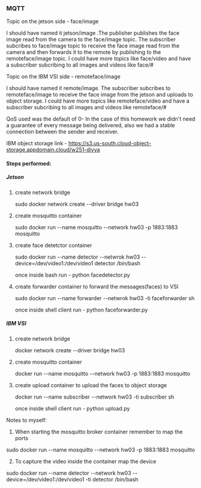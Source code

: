 ### MQTT

Topic on the jetson side - face/image

I should have named it jetson/image .The publisher publishes the face image read from the camera to the face/image topic. The subscriber subcribes to face/image topic to receive the face image read from the camera and then forwards it to the remote by publishing to the remoteface/image topic. I could have more topics like face/video and have a subscriber subcribing to all images and videos like face/#

Topic on the IBM VSI side - remoteface/image

I should have named it remote/image. The subscriber subcribes to remoteface/image to receive the face image from the jetson and uploads to object storage. I could have more topics like remoteface/video and have a subscriber subcribing to all images and videos like remoteface/#

QoS used was the default of 0- In the case of this homework we didn't need a guarantee of every message being delivered, also we had a stable connection between the sender and receiver.

IBM object storage link - https://s3.us-south.cloud-object-storage.appdomain.cloud/w251-divya

#### Steps performed:
##### Jetson
1. create network bridge

   sudo docker network create --driver bridge hw03
   
2. create mosquitto container

   sudo docker run --name mosquitto --network hw03 -p 1883:1883 mosquitto
   
3. create face detetctor container

   sudo docker run --name detector --netwrok hw03 --device=/dev/video1:/dev/video1 detector /bin/bash
   
   once inside bash run - python facedetector.py
   
4. create forwarder container to forward the messages(faces) to VSI

   sudo docker run --name forwarder --netwrok hw03 -ti faceforwarder sh
   
   once inside shell client run - python faceforwarder.py

##### IBM VSI
1. create network bridge

   docker network create --driver bridge hw03
   
2. create mosquitto container

   docker run --name mosquitto --network hw03 -p 1883:1883 mosquitto
   
3. create upload container to upload the faces to object storage

   docker run --name subscriber --network hw03 -ti subscriber sh
   
   once inside shell client run - python upload.py

Notes to myself: 
1. When starting the mosquitto broker container remember to map the ports

sudo docker run --name mosquitto --network hw03 -p 1883:1883 mosquitto

2. To capture the video inside the container map the device

sudo docker run --name detector --network hw03 --device=/dev/video1:/dev/video1 -ti detector /bin/bash

